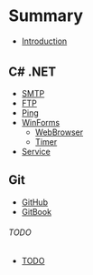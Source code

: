 # Summary

* [Introduction](README.md)


###### 
## C&#35; .NET
* [SMTP](docs\csharp\smtp.md)
* [FTP](docs\csharp\ftp.md)
* [Ping](docs\csharp\ping.md)
* [WinForms](docs\csharp\winform\README.md)
    * [WebBrowser](docs\csharp\winform\webbrowser.md)
    * [Timer](docs\csharp\winform\timer.md)
* [Service](docs\csharp\service\README.md)    


## Git
* [GitHub](docs\git\github.md)
* [GitBook](docs\git\book.md)


<!---
## Xamarin    
* [Forms](docs\xamarin\forms.md)
* [PCL](docs\xamarin\pcl.md)
    
## JavaScript
* [Angular](docs\js\angular\README.md)


## Babun

## Android
* [Intent](docs\android\intent.md)
* [Activity](docs\android\activity.md)
* [Layout](docs\android\layout.md)

## General OO Programming
* [Design Patterns](docs\prog\pattern\README.md)
    * [Singleton](docs\prog\pattern\singleton.md)
-->


###### TODO
* [TODO](docs\todo\README.md)

    





